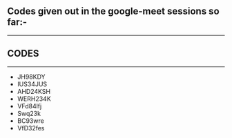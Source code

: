 ## Codes given out in the google-meet sessions so far:-


- - -
## CODES
- - -

* JH98KDY
* IUS34JUS
* AHD24KSH
* WERH234K
* VFd84lfj
* Swq23k
* BC93wre
* VfD32fes

